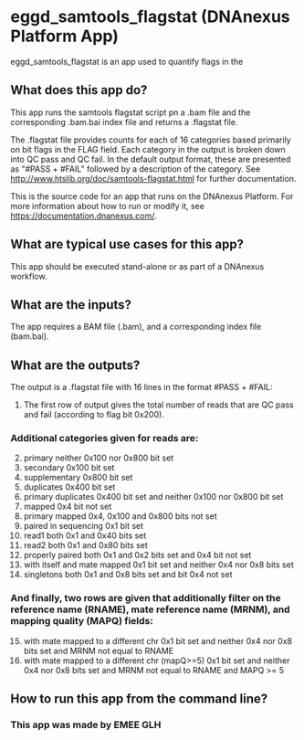 <!-- dx-header -->
# eggd_samtools_flagstat (DNAnexus Platform App)

eggd_samtools_flagstat is an app used to quantify flags in the 



<!-- Insert a description of your app here -->
## What does this app do?

This app runs the samtools flagstat script pn a .bam file and the corresponding .bam.bai index file and returns a .flagstat file.

The .flagstat file provides counts for each of 16 categories based primarily on bit flags in the FLAG field. Each category in the output is broken down into QC pass and QC fail. In the default output format, these are presented as "#PASS + #FAIL" followed by a description of the category. See http://www.htslib.org/doc/samtools-flagstat.html for further documentation. 

This is the source code for an app that runs on the DNAnexus Platform.
For more information about how to run or modify it, see
https://documentation.dnanexus.com/.


## What are typical use cases for this app?
This app should be executed stand-alone or as part of a DNAnexus workflow.

## What are the inputs?
The app requires a BAM file (.bam), and a corresponding index file (bam.bai).

## What are the outputs?
The output is a .flagstat file with 16 lines in the format #PASS + #FAIL:

1. The first row of output gives the total number of reads that are QC pass and fail (according to flag bit 0x200). 

### Additional categories given for reads are:

2. primary neither 0x100 nor 0x800 bit set 
3. secondary 0x100 bit set 
4. supplementary 0x800 bit set 
5. duplicates 0x400 bit set 
6. primary duplicates 0x400 bit set and neither 0x100 nor 0x800 bit set 
7. mapped 0x4 bit not set 
8. primary mapped 0x4, 0x100 and 0x800 bits not set 
9. paired in sequencing 0x1 bit set 
10. read1 both 0x1 and 0x40 bits set 
11. read2 both 0x1 and 0x80 bits set 
12. properly paired both 0x1 and 0x2 bits set and 0x4 bit not set 
13. with itself and mate mapped 0x1 bit set and neither 0x4 nor 0x8 bits set 
14. singletons both 0x1 and 0x8 bits set and bit 0x4 not set
### And finally, two rows are given that additionally filter on the reference name (RNAME), mate reference name (MRNM), and mapping quality (MAPQ) fields:  
15. with mate mapped to a different chr 0x1 bit set and neither 0x4 nor 0x8 bits set and MRNM not equal to RNAME 
16. with mate mapped to a different chr (mapQ>=5) 0x1 bit set and neither 0x4 nor 0x8 bits set and MRNM not equal to RNAME and MAPQ >= 5 
## How to run this app from the command line?

### This app was made by EMEE GLH
